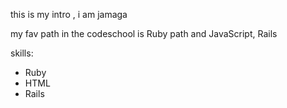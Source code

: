 this is my intro , i am jamaga

my fav path in the codeschool is Ruby path and JavaScript, Rails

skills:
* Ruby
* HTML
* Rails
